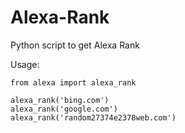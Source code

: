 # Alexa-Rank
Python script to get Alexa Rank

Usage:
```
from alexa import alexa_rank

alexa_rank('bing.com')
alexa_rank('google.com')
alexa_rank('random27374e2378web.com')
```

